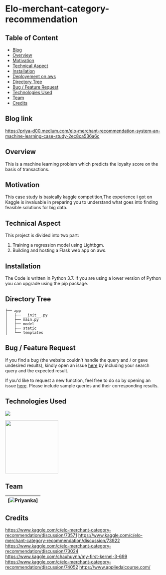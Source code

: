 # Elo-merchant-category-recommendation

## Table of Content
  * [Blog](#demo)
  * [Overview](#overview)
  * [Motivation](#motivation)
  * [Technical Aspect](#technical-aspect)
  * [Installation](#installation)
  * [Deployement on aws](#deployement-on-aws)
  * [Directory Tree](#directory-tree)
  * [Bug / Feature Request](#bug---feature-request)
  * [Technologies Used](#technologies-used)
  * [Team](#team)
  * [Credits](#credits)

## Blog link
https://priya-d00.medium.com/elo-merchant-recommendation-system-an-machine-learning-case-study-2ec8ca536a6c

## Overview

This is a machine learning problem which predicts the loyalty score on the basis of transactions.

## Motivation

This case study is basically kaggle competition,The experience i got on Kaggle is invaluable in preparing you to understand what goes into finding feasible solutions for big data. 

## Technical Aspect
This project is divided into two part:
1. Training a regression  model using Lightbgm. 
2. Building and hosting a Flask web app on aws.

## Installation
The Code is written in Python 3.7. If you are using a lower version of Python you can upgrade using the pip package.

## Directory Tree 
```
├── app 
│   ├── __init__.py
│   ├── main.py
│   ├── model
│   ├── static
│   └── templates
```

## Bug / Feature Request
If you find a bug (the website couldn't handle the query and / or gave undesired results), kindly open an issue [here](https://github.com/priyanka202131/Elo-Merchant-Category-Recommendation) by including your search query and the expected result.

If you'd like to request a new function, feel free to do so by opening an issue [here](https://github.com/priyanka202131/Elo-Merchant-Category-Recommendation). Please include sample queries and their corresponding results.

## Technologies Used

![](https://forthebadge.com/images/badges/made-with-python.svg)

 [<img target="_blank" src="https://flask.palletsprojects.com/en/1.1.x/_images/flask-logo.png" width=170>](https://flask.palletsprojects.com/en/1.1.x/)
   

## Team
[![Priyanka](https://github.com/priyanka202131/)] |
-|

## Credits
 https://www.kaggle.com/c/elo-merchant-category-recommendation/discussion/73571
 https://www.kaggle.com/c/elo-merchant-category-recommendation/discussion/73922 
 https://www.kaggle.com/c/elo-merchant-category-recommendation/discussion/73024
 https://www.kaggle.com/chauhuynh/my-first-kernel-3-699
 https://www.kaggle.com/c/elo-merchant-category-recommendation/discussion/74052
 https://www.appliedaicourse.com/
 
 
